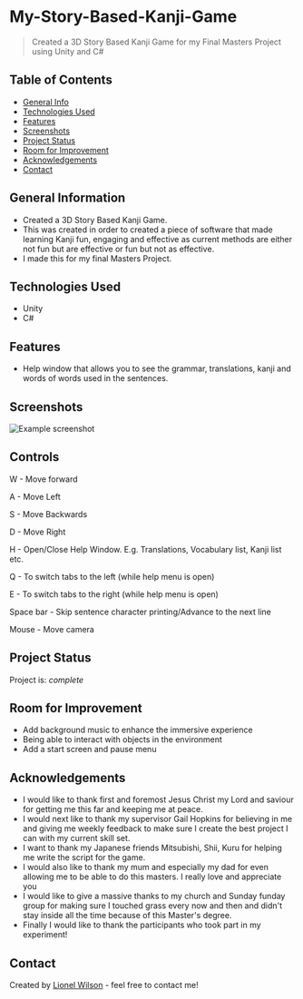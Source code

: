 # My-Story-Based-Kanji-Game
> Created a 3D Story Based Kanji Game for my Final Masters Project using Unity and C# 

## Table of Contents
* [General Info](#general-information)
* [Technologies Used](#technologies-used)
* [Features](#features)
* [Screenshots](#screenshots)
* [Project Status](#project-status)
* [Room for Improvement](#room-for-improvement)
* [Acknowledgements](#acknowledgements)
* [Contact](#contact)
<!-- * [License](#license) -->


## General Information
- Created a 3D Story Based Kanji Game. 
- This was created in order to created a piece of software that made learning Kanji fun, engaging and effective as current methods are either not fun but are effective or fun but not as effective.
- I made this for my final Masters Project.


## Technologies Used
- Unity
- C#


## Features
- Help window that allows you to see the grammar, translations, kanji and words of words used in the sentences.


## Screenshots
![Example screenshot](./img/screenshot.png)



## Controls
W - Move forward

A - Move Left

S - Move Backwards

D - Move Right

H - Open/Close Help Window. E.g. Translations, Vocabulary list, Kanji list etc.

Q - To switch tabs to the left (while help menu is open)

E - To switch tabs to the right (while help menu is open)

Space bar - Skip sentence character printing/Advance to the next line

Mouse - Move camera


## Project Status
Project is: _complete_ 


## Room for Improvement
-  Add background music to enhance the immersive experience
-  Being able to interact with objects in the environment
-  Add a start screen and pause menu


## Acknowledgements
- I would like to thank first and foremost Jesus Christ my Lord and saviour for
getting me this far and keeping me at peace.
- I would next like to thank my supervisor Gail Hopkins for believing in me and
giving me weekly feedback to make sure I create the best project I can with my
current skill set.
- I want to thank my Japanese friends Mitsubishi, Shii, Kuru for helping me write
the script for the game.
- I would also like to thank my mum and especially my dad for even allowing me
to be able to do this masters. I really love and appreciate you
- I would like to give a massive thanks to my church and Sunday funday group for
making sure I touched grass every now and then and didn't stay inside all the
time because of this Master's degree.
- Finally I would like to thank the participants who took part in my experiment!


## Contact
Created by [Lionel Wilson](https://github.com/Lionel-Wilson) - feel free to contact me!

